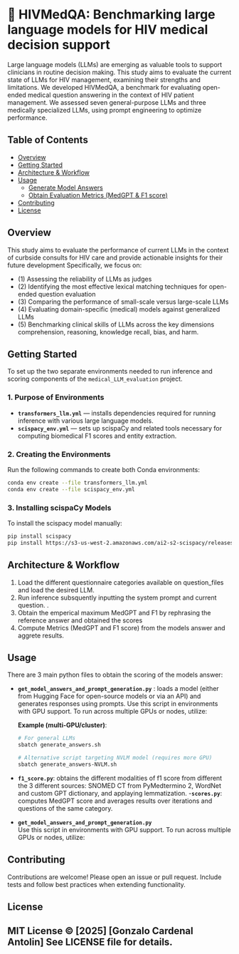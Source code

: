 # 🏥 HIVMedQA: Benchmarking large language models for HIV medical decision support

Large language models (LLMs) are emerging as valuable tools to support clinicians in routine decision making. This study aims to evaluate the current state of LLMs for HIV management, examining their strengths and limitations. We developed HIVMedQA, a benchmark for evaluating open-ended medical question answering in the context of HIV patient management. We assessed seven general-purpose LLMs and three medically specialized LLMs, using prompt engineering to optimize performance.

## Table of Contents
- [Overview](#overview)
- [Getting Started](#getting-started)
- [Architecture & Workflow](#architecture--workflow)
- [Usage](#usage)
  - [Generate Model Answers](#get-model-answers)
  - [Obtain Evaluation Metrics (MedGPT & F1 score)](#obtain-metrics)
- [Contributing](#contributing)
- [License](#license)

## Overview

This study aims to evaluate the performance of current LLMs in the context of curbside consults for HIV care and provide actionable insights for their future development Specifically, we focus on:
- (1) Assessing the reliability of LLMs as judges 
- (2) Identifying the most effective lexical matching techniques for open-ended question evaluation
- (3) Comparing the performance of small-scale versus large-scale LLMs
- (4) Evaluating domain-specific (medical) models against generalized LLMs
- (5) Benchmarking clinical skills of LLMs across the key dimensions comprehension, reasoning, knowledge recall, bias, and harm.

## Getting Started

To set up the two separate environments needed to run inference and scoring components of the `medical_LLM_evaluation` project.

### 1. Purpose of Environments

- **`transformers_llm.yml`** — installs dependencies required for running inference with various large language models.
- **`scispacy_env.yml`** — sets up scispaCy and related tools necessary for computing biomedical F1 scores and entity extraction.

### 2. Creating the Environments

Run the following commands to create both Conda environments:

```bash
conda env create --file transformers_llm.yml
conda env create --file scispacy_env.yml
```

### 3. Installing scispaCy Models 
To install the scispacy model manually:
```bash
pip install scispacy
pip install https://s3-us-west-2.amazonaws.com/ai2-s2-scispacy/releases/v0.5.4/en_core_sci_sm-0.5.4.tar.gz
```

## Architecture & Workflow
1.	Load the different questionnaire categories available on question_files and load the desired LLM.
2.	Run inference subsquently inputting the system prompt and current question. .
3.	Obtain the emperical maximum MedGPT and F1 by rephrasing the reference answer and obtained the scores
4.	Compute Metrics (MedGPT and F1 score) from the models answer and aggrete results.

## Usage

There are 3 main python files to obtain the scoring of the models answer:
- **`get_model_answers_and_prompt_generation.py`** : loads a model (either from Hugging Face for open-source models or via an API) and generates responses using prompts.
Use this script in environments with GPU support. To run across multiple GPUs or nodes, utilize:
  
  **Example (multi-GPU/cluster)**:
  ```bash
  # For general LLMs
  sbatch generate_answers.sh
  
  # Alternative script targeting NVLM model (requires more GPU)
  sbatch generate_answers-NVLM.sh
  
- **`f1_score.py`**: obtains the different modalities of f1 score from different the 3 different sources: SNOMED CT from PyMedtermino 2, WordNet and custom GPT dictionary, and applaying lemmatization.
-**`scores.py`**: computes MedGPT score and averages results over iterations and questions of the same category.

- **`get_model_answers_and_prompt_generation.py`**  
  Use this script in environments with GPU support. To run across multiple GPUs or nodes, utilize:
   

## Contributing 
Contributions are welcome!
Please open an issue or pull request. Include tests and follow best practices when extending functionality.

## License 
MIT License © [2025] [Gonzalo Cardenal Antolin]
See LICENSE file for details.
---
